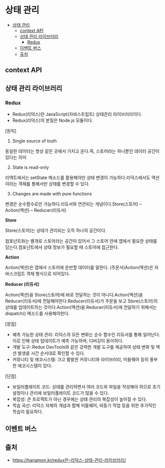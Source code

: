 # 상태 관리

- [상태 관리](#상태-관리)
  - [context API](#context-api)
  - [상태 관리 라이브러리](#상태-관리-라이브러리)
    - [Redux](#redux)
  - [이벤트 버스](#이벤트-버스)
  - [출처](#출처)

## context API

## 상태 관리 라이브러리

### Redux
- Redux(리덕스)란 JavaScript(자바스트립트) 상태관리 라이브러리이다.
- Redux(리덕스)의 본질은 Node.js 모듈이다.

[원칙]
1. Single source of truth

동일한 데이터는 항상 같은 곳에서 가지고 온다.즉, 스토어라는 하나뿐인 데이터 공간이 있다는 의미

2. State is read-only

리액트에서는 setState 메소드를 활용해야만 상태 변경이 가능하다.리덕스에서도 액션이라는 객체를 통해서만 상태를 변경할 수 있다.

3. Changes are made with pure functions

변경은 순수함수로만 가능하다.리듀서와 연관되는 개념이다.Store(스토어) – Action(액션) – Reducer(리듀서)

**Store**

Store(스토어)는 상태가 관리되는 오직 하나의 공간이다.

컴포넌트와는 별개로 스토어라는 공간이 있어서 그 스토어 안에 앱에서 필요한 상태를 담는다.컴포넌트에서 상태 정보가 필요할 때 스토어에 접근한다.

**Action**

Action(액션)은 앱에서 스토어에 운반할 데이터를 말한다. (주문서)Action(액션)은 자바스크립트 객체 형식으로 되어있다.

**Reducer (리듀서)**

Action(액션)을 Store(스토어)에 바로 전달하는 것이 아니다.Action(액션)을 Reducer(리듀서)에 전달해야한다.Reducer(리듀서)가 주문을 보고 Store(스토어)의 상태를 업데이트하는 것이다.Action(액션)을 Reducer(리듀서)에 전달하기 위해서는 dispatch() 메소드를 사용해야한다.

[장점]

- 예측 가능한 상태 관리: 리덕스의 모든 변화는 순수 함수인 리듀서를 통해 일어난다. 이로 인해 상태 업데이트가 예측 가능하며, 디버깅이 용이하다.
- 개발 도구: Redux DevTools와 같은 강력한 개발 도구를 제공하여 상태 변화 및 액션 발생을 시간 순서대로 확인할 수 있다.
- 커뮤니티 및 에코시스템: 크고 활발한 커뮤니티와 라이브러리, 미들웨어 등의 풍부한 에코시스템이 있다.

[단점]
- 보일러플레이트 코드: 상태를 관리하면서 여러 코드와 파일을 작성해야 하므로 초기 설정이나 관리에 보일러플레이트 코드가 많을 수 있다.
- 복잡성: 큰 프로젝트가 아닌 경우에는 상태 관리의 복잡성이 높아질 수 있다.
- 학습 곡선: 리덕스 자체의 개념과 함께 미들웨어, 비동기 작업 등을 위한 추가적인 학습이 필요하다.

## 이벤트 버스


## 출처
- https://hanamon.kr/redux란-리덕스-상태-관리-라이브러리/